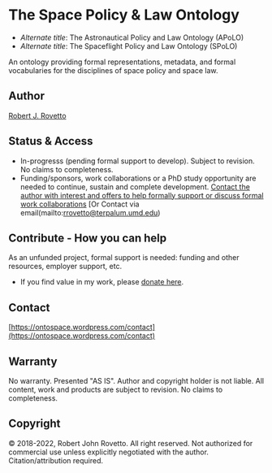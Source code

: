 # The Space Policy & Law Ontology 
* _Alternate title_: The Astronautical Policy and Law Ontology (APoLO)
* _Alternate title_: The Spaceflight Policy and Law Ontology (SPoLO)

An ontology providing formal representations, metadata, and formal vocabularies for the disciplines of space policy and space law.

## Author
[Robert J. Rovetto](https://orcid.org/0000-0003-3835-7817)

## Status & Access
- In-progresss (pending formal support to develop). Subject to revision. No claims to completeness.
- Funding/sponsors, work collaborations or a PhD study opportunity are needed to continue, sustain and complete development. [Contact the author with interest and offers to help formally support or discuss formal work collaborations](https://ontospace.wordpress.com/contact) [Or Contact via email(mailto:rrovetto@terpalum.umd.edu)

## Contribute - How you can help
As an unfunded project, formal support is needed: funding and other resources, employer support, etc.  
* If you find value in my work, please [donate here](https://gogetfunding.com/knowledge-organization-services-ontology-terminology-metadata-concept-analysis/).

## Contact
[https://ontospace.wordpress.com/contact](https://ontospace.wordpress.com/contact)

## Warranty
No warranty. Presented "AS IS". Author and copyright holder is not liable.
All content, work and products are subject to revision. No claims to completeness. 

## Copyright
© 2018-2022, Robert John Rovetto. All right reserved.
Not authorized for commercial use unless explicitly negotiated with the author. Citation/attribution required.
